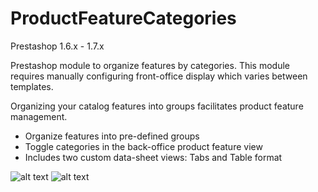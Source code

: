 # ProductFeatureCategories
Prestashop 1.6.x - 1.7.x

Prestashop module to organize features by categories. This module requires manually configuring front-office display which varies between templates.

Organizing your catalog features into groups facilitates product feature management.

* Organize features into pre-defined groups
* Toggle categories in the back-office product feature view
* Includes two custom data-sheet views: Tabs and Table format

![alt text](https://webdevoverture.com/img/p/3/8/38-large_default.jpg)
![alt text](https://webdevoverture.com/img/p/4/0/40-large_default.jpg)
